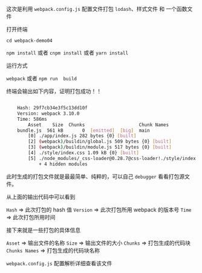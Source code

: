 这次是利用 `webpack.config.js` 配置文件打包 `lodash`、样式文件 和 一个函数文件

打开终端

`cd webpack-demo04`

`npm install` 或者 `cnpm install` 或者 `yarn install`

运行方式

`webpack` 或者 `npm run  build`

终端会输出如下内容，证明打包成功！！

```bash

    Hash: 29f7cb34e3f5c13dd10f
    Version: webpack 3.10.0
    Time: 586ms
        Asset    Size  Chunks                    Chunk Names
    bundle.js  561 kB       0  [emitted]  [big]  main
        [0] ./app/index.js 282 bytes {0} [built]
        [2] (webpack)/buildin/global.js 509 bytes {0} [built]
        [3] (webpack)/buildin/module.js 517 bytes {0} [built]
        [4] ./style/index.css 1.09 kB {0} [built]
        [5] ./node_modules/_css-loader@0.28.7@css-loader!./style/index.css 271 bytes {0} [built]
            + 4 hidden modules

```

此时生成的打包文件就是最最简单、纯粹的，可以自己 `debugger` 看看打包源文件。

从上面的输出代码中可以看到

`Hash` => 此次打包的 hash 值
`Version` => 此次打包所用 webpack 的版本号
`Time` => 此次打包所用时间

接下来就是一些打包的具体信息

`Asset` => 输出文件的名称
`Size` => 输出文件的大小
`Chunks` => 打包生成的代码块
`Chunks Names` => 打包生成的代码块名称

`webpack.config.js` 配置解析详细查看该文件
